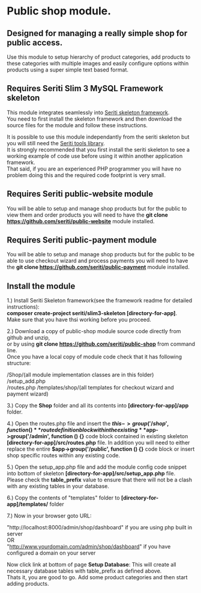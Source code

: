 # Public shop module. 

## Designed for managing a really simple shop for public access.

Use this module to setup hierarchy of product categories, add products to these categories with multiple images and easily configure options within products 
using a super simple text based format. 

## Requires Seriti Slim 3 MySQL Framework skeleton

This module integrates seamlessly into [Seriti skeleton framework](https://github.com/seriti/slim3-skeleton).  
You need to first install the skeleton framework and then download the source files for the module and follow these instructions.

It is possible to use this module independantly from the seriti skeleton but you will still need the [Seriti tools library](https://github.com/seriti/tools).  
It is strongly recommended that you first install the seriti skeleton to see a working example of code use before using it within another application framework.  
That said, if you are an experienced PHP programmer you will have no problem doing this and the required code footprint is very small.  

## Requires Seriti public-website module

You will be able to setup and manage shop products but for the public to view them and order products you will need to have the **git clone https://github.com/seriti/public-website**
module installed. 

## Requires Seriti public-payment module

You will be able to setup and manage shop products but for the public to be able to use checkout wizard and process payments you will need to have the **git clone https://github.com/seriti/public-payment**
module installed. 

## Install the module

1.) Install Seriti Skeleton framework(see the framework readme for detailed instructions):   
    **composer create-project seriti/slim3-skeleton [directory-for-app]**.   
    Make sure that you have thsi working before you proceed.

2.) Download a copy of public-shop module source code directly from github and unzip,  
or by using **git clone https://github.com/seriti/public-shop** from command line.  
Once you have a local copy of module code check that it has following structure:

/Shop/(all module implementation classes are in this folder)  
/setup_add.php  
/routes.php 
/templates/shop/(all templates for checkout wizard and payment wizard) 

3.) Copy the **Shop** folder and all its contents into **[directory-for-app]/app** folder.

4.) Open the routes.php file and insert the **$this->group('/shop', function (){}** route definition block
within the existing  **$app->group('/admin', function () {}** code block contained in existing skeleton **[directory-for-app]/src/routes.php** file.
In addition you will need to either replace the entire **$app->group('/public', function () {}** code block or insert shop specific routes within any existing code.

5.) Open the setup_app.php file and  add the module config code snippet into bottom of skeleton **[directory-for-app]/src/setup_app.php** file.  
Please check the **table_prefix** value to ensure that there will not be a clash with any existing tables in your database.

6.) Copy the contents of "templates" folder to **[directory-for-app]/templates/** folder
 
7.) Now in your browser goto URL:  

"http://localhost:8000/admin/shop/dashboard" if you are using php built in server  
OR  
"http://www.yourdomain.com/admin/shop/dashboard" if you have configured a domain on your server  

Now click link at bottom of page **Setup Database**: This will create all necessary database tables with table_prefix as defined above.  
Thats it, you are good to go. Add some product categories and then start adding products.
